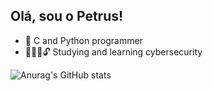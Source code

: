 ## Olá, sou o Petrus!

- 👾 C and Python programmer
- 👨🏻‍💻🔓 Studying and learning cybersecurity

![Anurag's GitHub stats](https://github-readme-stats.vercel.app/api?username=petrussampaio&show_icons=true)
  
